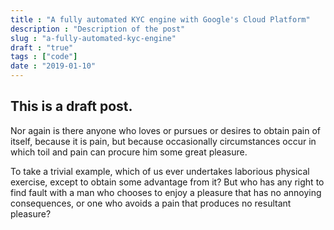 ```yaml
---
title : "A fully automated KYC engine with Google's Cloud Platform"
description : "Description of the post"
slug : "a-fully-automated-kyc-engine"
draft : "true"
tags : ["code"]
date : "2019-01-10"
---
```


## This is a draft post.

Nor again is there anyone who loves or pursues or desires to obtain pain of itself, because it is pain, but because occasionally circumstances occur in which toil and pain can procure him some great pleasure. 

To take a trivial example, which of us ever undertakes laborious physical exercise, except to obtain some advantage from it? But who has any right to find fault with a man who chooses to enjoy a pleasure that has no annoying consequences, or one who avoids a pain that produces no resultant pleasure?